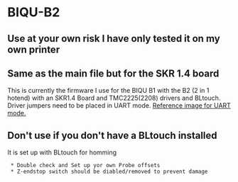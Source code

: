 # BIQU-B2

## Use at your own risk I have only tested it on my own printer

## Same as the main file but for the SKR 1.4 board


This is currently the firmware I use for the BIQU B1 with the B2 (2 in 1 hotend) with an SKR1.4 Board and TMC2225(2208) drivers and BLtouch. Driver jumpers need to be placed in UART mode. 
[Reference image for UART mode.](https://github.com/Apexpredation/BIQU-B2/blob/9b9021f619ca5781a41008cb943e74a28306bcdb/Reference%20Images/SKR2%20UART%20Mode.jpg)

 ## Don't use if you don't have a BLtouch installed
 
 It is set up with BLtouch for homming
 
     * Double check and Set up yor own Probe offsets
     * Z-endstop switch should be diabled/removed to prevent damage
